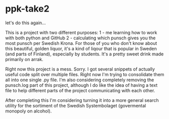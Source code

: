 # ppk-take2
let's do this again...

This is a project with two different purposes:
1 - me learning how to work with both python and GitHub
2 - calculating which punsch gives you the most punsch per Swedish Krona. For those of you who don't know about this beautiful, golden liquor, it's a kind of liqour that is popular in Sweden (and parts of Finland), especially by students. It's a pretty sweet drink made primarily on arrak.


Right now this project is a mess. Sorry. I got several snippets of actually useful code split over multiple files. Right now I'm trying to consolidate them all into one single .py file. I'm also considering completely removing the punsch.log part of this project, although I do like the idea of having a text file to help different parts of the project communicating with each other.

After completing this I'm considering turning it into a more general search utility for the sortiment of the Swedish Systembolaget (govermental monopoly on alcohol).
